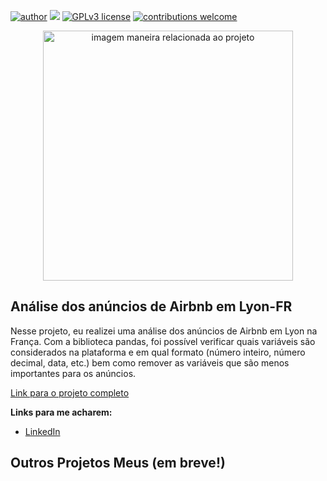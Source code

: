 [![author](https://img.shields.io/badge/author-MatheusGS-red.svg)](https://www.linkedin.com/in/mgsaraiva/) [![](https://img.shields.io/badge/python-3.7+-blue.svg)](https://www.python.org/downloads/release/python-365/) [![GPLv3 license](https://img.shields.io/badge/License-GPLv3-blue.svg)](http://perso.crans.org/besson/LICENSE.html) [![contributions welcome](https://img.shields.io/badge/contributions-welcome-brightgreen.svg?style=flat)](https://github.com/matheusgsaraiva?tab=repositories)

<p align="center">
  <img src="https://img.freepik.com/free-photo/abstract-background-with-low-poly-design_1048-8478.jpg?w=900&t=st=1659433135~exp=1659433735~hmac=9199e1b68f6877282f961b5b52a4d3062224646f3839980f4a627e9a9ab2f956" alt="imagem maneira relacionada ao projeto"height=400px >
</p>

## Análise dos anúncios de Airbnb em Lyon-FR

Nesse projeto, eu realizei uma análise dos anúncios de Airbnb em Lyon na França. Com a biblioteca pandas, foi possível verificar quais variáveis são considerados na plataforma e em qual formato (número inteiro, número decimal, data, etc.) bem como remover as variáveis que são menos importantes para os anúncios.

[Link para o projeto completo](https://github.com/matheusgsaraiva/Airbnb_Lyon_proj/blob/main/10_2_Projeto_1_Analisando_os_Dados_do_Airbnb.ipynb)

**Links para me acharem:**
* [LinkedIn](https://www.linkedin.com/in/mgsaraiva/)


## Outros Projetos Meus (em breve!)

